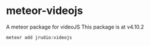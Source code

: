 meteor-videojs
==============

A meteor package for videoJS
This package is at v4.10.2

    meteor add jrudio:videojs
